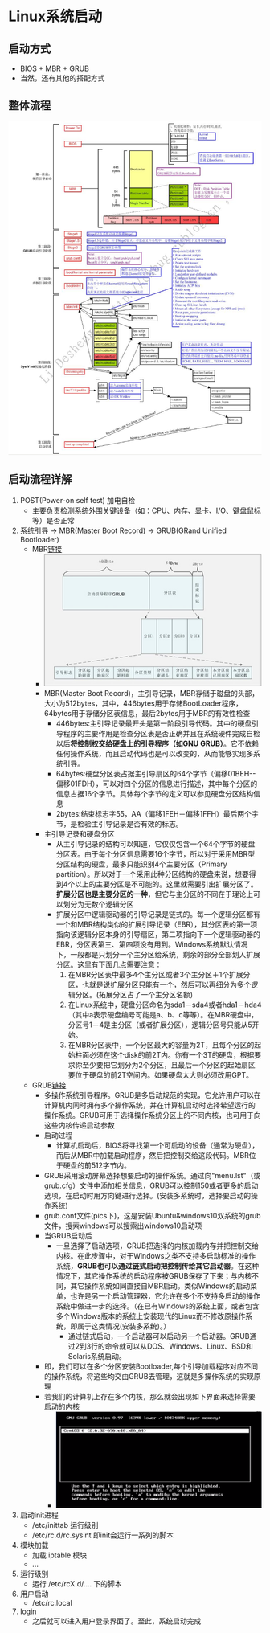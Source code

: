 # Linux系统启动
## 启动方式
+ BIOS + MBR + GRUB
+ 当然，还有其他的搭配方式
## 整体流程
<img src="./pics/init.png"/>

## 启动流程详解
1. POST(Power-on self test) 加电自检
   + 主要负责检测系统外围关键设备（如：CPU、内存、显卡、I/O、键盘鼠标等）是否正常
2. 系统引导 -> MBR(Master Boot Record) -> GRUB(GRand Unified Bootloader)
   + MBR[链接](https://zh.wikipedia.org/wiki/%E4%B8%BB%E5%BC%95%E5%AF%BC%E8%AE%B0%E5%BD%95 "MBR")
     - <img src="./pics/mbr.png"/>
     - MBR(Master Boot Record)，主引导记录，MBR存储于磁盘的头部，大小为512bytes，其中，446bytes用于存储BootLoader程序，64bytes用于存储分区表信息，最后2bytes用于MBR的有效性检查
        + 446bytes:主引导记录最开头是第一阶段引导代码。其中的硬盘引导程序的主要作用是检查分区表是否正确并且在系统硬件完成自检以后**将控制权交给硬盘上的引导程序（如GNU GRUB）**。它不依赖任何操作系统，而且启动代码也是可以改变的，从而能够实现多系统引导。
        + 64bytes:硬盘分区表占据主引导扇区的64个字节（偏移01BEH--偏移01FDH），可以对四个分区的信息进行描述，其中每个分区的信息占据16个字节。具体每个字节的定义可以参见硬盘分区结构信息
        + 2bytes:结束标志字55，AA（偏移1FEH－偏移1FFH）最后两个字节，是检验主引导记录是否有效的标志。
     - 主引导记录和硬盘分区
        + 从主引导记录的结构可以知道，它仅仅包含一个64个字节的硬盘分区表。由于每个分区信息需要16个字节，所以对于采用MBR型分区结构的硬盘，最多只能识别4个主要分区（Primary partition）。所以对于一个采用此种分区结构的硬盘来说，想要得到4个以上的主要分区是不可能的。这里就需要引出扩展分区了。**扩展分区也是主要分区的一种**，但它与主分区的不同在于理论上可以划分为无数个逻辑分区
        + 扩展分区中逻辑驱动器的引导记录是链式的。每一个逻辑分区都有一个和MBR结构类似的扩展引导记录（EBR），其分区表的第一项指向该逻辑分区本身的引导扇区，第二项指向下一个逻辑驱动器的EBR，分区表第三、第四项没有用到。Windows系统默认情况下，一般都是只划分一个主分区给系统，剩余的部分全部划入扩展分区。这里有下面几点需要注意： 
            1. 在MBR分区表中最多4个主分区或者3个主分区＋1个扩展分区，也就是说扩展分区只能有一个，然后可以再细分为多个逻辑分区。(拓展分区占了一个主分区名额)
            2. 在Linux系统中，硬盘分区命名为sda1－sda4或者hda1－hda4（其中a表示硬盘编号可能是a、b、c等等）。在MBR硬盘中，分区号1－4是主分区（或者扩展分区），逻辑分区号只能从5开始。
            3. 在MBR分区表中，一个分区最大的容量为2T，且每个分区的起始柱面必须在这个disk的前2T内。你有一个3T的硬盘，根据要求你至少要把它划分为2个分区，且最后一个分区的起始扇区要位于硬盘的前2T空间内。如果硬盘太大则必须改用GPT。
   + GRUB[链接](https://zh.wikipedia.org/wiki/GNU_GRUB "GRUB")
     - 多操作系统引导程序。GRUB是多启动规范的实现，它允许用户可以在计算机内同时拥有多个操作系统，并在计算机启动时选择希望运行的操作系统。GRUB可用于选择操作系统分区上的不同内核，也可用于向这些内核传递启动参数
     - 启动过程
       + 计算机启动后，BIOS将寻找第一个可启动的设备（通常为硬盘），而后从MBR中加载启动程序，然后把控制交给这段代码。MBR位于硬盘的前512字节内。
     - GRUB采用滚动屏幕选择想要启动的操作系统。通过向"menu.lst"（或grub.cfg）文件中添加相关信息，GRUB可以控制150或者更多的启动选项，在启动时用方向键进行选择。(安装多系统时，选择要启动的操作系统)
     - grub.conf文件(pics下)，这是安装Ubuntu&windows10双系统的grub文件，搜索windows可以搜索出windows10启动项
     - 当GRUB启动后
       + 一旦选择了启动选项，GRUB把选择的内核加载内存并把控制交给内核。在此步骤中，对于Windows之类不支持多启动标准的操作系统，**GRUB也可以通过链式启动把控制传给其它启动器**。在这种情况下，其它操作系统的启动程序被GRUB保存了下来；与内核不同，其它操作系统如同直接自MBR启动。类似Windows的启动菜单，也许是另一个启动管理器，它允许在多个不支持多启动的操作系统中做进一步的选择。（在已有Windows的系统上面，或者包含多个Windows版本的系统上安装现代的Linux而不修改原操作系统，即属于这类情况(安装多系统)。）
           - 通过链式启动，一个启动器可以启动另一个启动器。GRUB通过2到3行的命令就可以从DOS、Windows、Linux、BSD和Solaris系统启动。
     - 即，我们可以在多个分区安装Bootloader,每个引导加载程序对应不同的操作系统，将这些均交由GRUB去管理，这就是多操作系统的实现原理
     - 若我们的计算机上存在多个内核，那么就会出现如下界面来选择需要启动的内核
       + <img src="./pics/choose_kernel.png"/>
3. 启动init进程
   + /etc/inittab  运行级别
   + /etc/rc.d/rc.sysint  即init会运行一系列的脚本
4. 模块加载
   + 加载 iptable 模块
   + ...
5. 运行级别
   + 运行 /etc/rcX.d/.... 下的脚本
6. 用户启动
   + /etc/rc.local
7. login
   + 之后就可以进入用户登录界面了。至此，系统启动完成